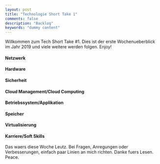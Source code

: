 ```yaml
---
layout: post
title: "Technologie Short Take 1"
comments: false
description: "Backlog"
keywords: "dummy content"
---
```


Willkommen zum Tech Short Take #1. Dies ist der erste Wochenueberblick im Jahr 2019 und viele weitere werden folgen. Enjoy! 

#### Netzwerk

#### Hardware

#### Sicherheit

#### Cloud Management/Cloud Computing

#### Betriebssystem/Applikation

#### Speicher

#### Virtualisierung

#### Karriere/Soft Skills

Das waers diese Woche Leutz. Bei Fragen, Anregungen oder Verbesserungen, einfach paar Linien an mich richten. Danke fuers Lesen. Peace.
